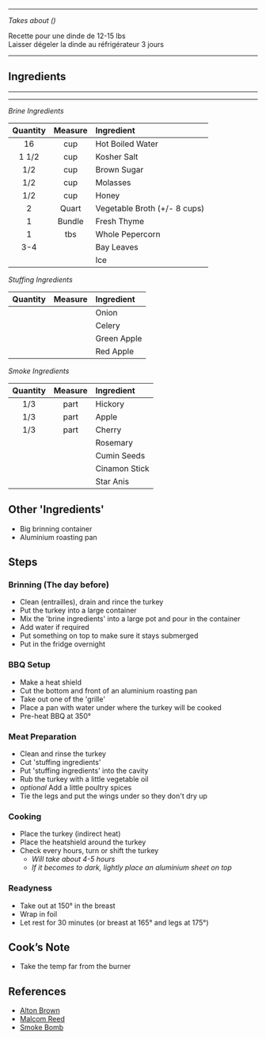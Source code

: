 
---
*Takes about ()*

Recette pour une dinde de 12-15 lbs  
Laisser dégeler la dinde au réfrigérateur 3 jours

---

## Ingredients
---
---
*Brine Ingredients*

| **Quantity** | **Measure** | **Ingredient**               |
| :----------: | :---------: | :--------------------------- |
|      16      |     cup     | Hot Boiled Water             |
|    1 1/2     |     cup     | Kosher Salt                  |
|     1/2      |     cup     | Brown Sugar                  |
|     1/2      |     cup     | Molasses                     |
|     1/2      |     cup     | Honey                        |
|      2       |    Quart    | Vegetable Broth (+/- 8 cups) |
|      1       |   Bundle    | Fresh Thyme                  |
|      1       |     tbs     | Whole Pepercorn              |
|     3-4      |             | Bay Leaves                   |
|              |             | Ice                          |

*Stuffing Ingredients*

| **Quantity** | **Measure** | **Ingredient** |
| :----------: | :---------: | :------------- |
|              |             | Onion          |
|              |             | Celery         |
|              |             | Green Apple    |
|              |             | Red Apple      |

*Smoke Ingredients*

| **Quantity** | **Measure** | **Ingredient** |
| :----------: | :---------: | :------------- |
|     1/3      |    part     | Hickory        |
|     1/3      |    part     | Apple          |
|     1/3      |    part     | Cherry         |
|              |             | Rosemary       |
|              |             | Cumin Seeds    |
|              |             | Cinamon Stick  |
|              |             | Star Anis      |

## Other 'Ingredients'

- Big brinning container
- Aluminium roasting pan

## Steps

### Brinning (The day before)

- Clean (entrailles), drain and rince the turkey
- Put the turkey into a large container
- Mix the 'brine ingredients' into a large pot and pour in the container
- Add water if required
- Put something on top to make sure it stays submerged
- Put in the fridge overnight

### BBQ Setup

- Make a heat shield
- Cut the bottom and front of an aluminium roasting pan
- Take out one of the 'grille'
- Place a pan with water under where the turkey will be cooked
- Pre-heat BBQ at 350°

### Meat Preparation

- Clean and rinse the turkey
- Cut 'stuffing ingredients'
- Put 'stuffing ingredients' into the cavity
- Rub the turkey with a little vegetable oil
- *optional* Add a little poultry spices
- Tie the legs and put the wings under so they don't dry up

### Cooking

- Place the turkey (indirect heat)
- Place the heatshield around the turkey
- Check every hours, turn or shift the turkey
  - *Will take about 4-5 hours*
  - *If it becomes to dark, lightly place an aluminium sheet on top*

### Readyness

- Take out at 150° in the breast
- Wrap in foil
- Let rest for 30 minutes (or breast at 165° and legs at 175°)

## Cook’s Note

- Take the temp far from the burner

## References

- [Alton Brown](https://www.youtube.com/watch?v=nGYlHWWZE9Y)
- [Malcom Reed](https://www.youtube.com/watch?v=WRugPlATCN0)
- [Smoke Bomb](https://www.youtube.com/watch?v=Y2A6NCSTO9A)
